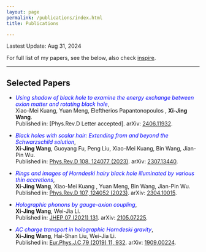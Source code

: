 ```yaml
---
layout: page
permalink: /publications/index.html
title: Publications

---
```


Lastest Update: Aug 31, 2024

For full list of my papers, see the below, also check [inspire](https://inspirehep.net/authors/1899373?ui-citation-summary=true).

<hr>

## Selected Papers

- <span style="color:blue;">*Using shadow of black hole to examine the energy exchange between axion matter and rotating black hole*</span>,<br>Xiao-Mei Kuang, Yuan Meng, Eleftherios Papantonopoulos
, **Xi-Jing Wang**. <br>Published in: [Phys.Rev.D Letter accepted]. arXiv: [2406.11932](https://arxiv.org/abs/2406.11932).


- <span style="color:blue;">*Black holes with scalar hair: Extending from and beyond the Schwarzschild solution*</span>,<br>**Xi-Jing Wang**, Guoyang Fu, Peng Liu, Xiao-Mei Kuang, Bin Wang, Jian-Pin Wu. <br>Published in: [Phys.Rev.D 108, 124077 (2023)](https://journals.aps.org/prd/abstract/10.1103/PhysRevD.108.124077). arXiv: [2307.13440](https://arxiv.org/abs/2307.13440).

- <span style="color:blue;">*Rings and images of Horndeski hairy black hole illuminated by various thin accretions*</span>,<br>**Xi-Jing Wang**, Xiao-Mei Kuang
, Yuan Meng, Bin Wang, Jian-Pin Wu. <br>Published in: [Phys.Rev.D 107, 124052 (2023)](https://journals.aps.org/prd/abstract/10.1103/PhysRevD.107.124052). arXiv: [2304.10015](https://arxiv.org/abs/2304.10015).


- <span style="color:blue;">*Holographic phonons by gauge-axion coupling*</span>,<br>**Xi-Jing Wang**, Wei-Jia Li. <br>Published in: [JHEP 07 (2021) 131](https://link.springer.com/article/10.1007/JHEP07(2021)131). arXiv: [2105.07225](https://arxiv.org/abs/2105.07225).


- <span style="color:blue;">*AC charge transport in holographic Horndeski gravity*</span>,<br>**Xi-Jing Wang**, Hai-Shan Liu, Wei-Jia Li. <br>Published in: [Eur.Phys.J.C 79 (2019) 11, 932](https://link.springer.com/article/10.1140/epjc/s10052-019-7460-6). arXiv: [1909.00224](https://arxiv.org/abs/1909.00224).









